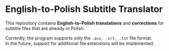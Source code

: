 # English-to-Polish Subtitle Translator

This repository contains **English-to-Polish translations** and **corrections** for subtitle files that are already in Polish.  

Currently, the program supports only the `.ass, .srt, .txt` file format.  
In the future, support for additional file extensions will be implemented.
